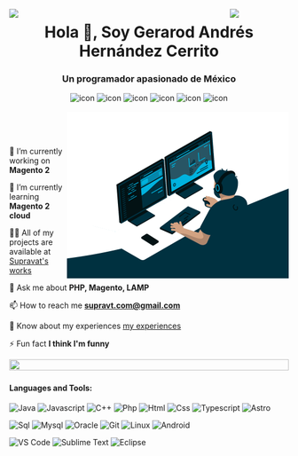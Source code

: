 
<img align="left" src="https://user-images.githubusercontent.com/65187002/144930161-2f783401-8d27-4fdf-a2f7-cc0ba32f1f1f.gif" width="21%" style="display:inline;"><img align="right" src="https://user-images.githubusercontent.com/65187002/144930161-2f783401-8d27-4fdf-a2f7-cc0ba32f1f1f.gif" width="21%" style="display:inline;">

<h1 align="center">Hola 👋, Soy  Gerarod Andrés Hernández Cerrito</h1>
<h3 align="center">Un programador apasionado de México 
</h3>


<p align="center"> 
 

<div align="center">
  <img src="https://techstack-generator.vercel.app/java-icon.svg" alt="icon" width="50" height="50" />
  <img src="https://techstack-generator.vercel.app/cpp-icon.svg" alt="icon" width="50" height="50" />
  <img src="https://techstack-generator.vercel.app/csharp-icon.svg" alt="icon" width="50" height="50" />
  <img src="https://techstack-generator.vercel.app/js-icon.svg" alt="icon"width="50" height="50" />
  <img src="https://techstack-generator.vercel.app/react-icon.svg" alt="icon" width="50" height="50" />
 <img src="https://techstack-generator.vercel.app/mysql-icon.svg" alt="icon" width="50" height="50" />
</div>

<br>

<img align="right" alt="Coding" width="400" src="https://github.com/supravatm/supravatm/blob/main/src/code.gif">

<br><br>

🔭 I’m currently working on **Magento 2**

🌱 I’m currently learning **Magento 2 cloud**

👨‍💻 All of my projects are available at [Supravat's works](https://supravatm.github.io/projects)

💬 Ask me about **PHP, Magento, LAMP**

📫 How to reach me **supravt.com@gmail.com**

📄 Know about my experiences [my experiences](http://supravatm.github.io)

⚡ Fun fact **I think I'm funny**


<img src="https://i.imgur.com/dBaSKWF.gif" height="20" width="100%">

#### Languages and Tools:


![Java](http://img.shields.io/badge/-Java-e8892f?style=flat-square&logo=java&logoColor=white)
![Javascript](http://img.shields.io/badge/-Javascript-fcd400?style=flat-square&logo=javascript&logoColor=black)
![C++](http://img.shields.io/badge/-C++-00599C?style=flat-square&logo=cplusplus&logoColor=white)
![Php](http://img.shields.io/badge/-Php-767bb3?style=flat-square&logo=php&logoColor=white)
![Html](http://img.shields.io/badge/-Html-e24c27?style=flat-square&logo=html5&logoColor=white)
![Css](http://img.shields.io/badge/-Css-2a65f1?style=flat-square&logo=css3&logoColor=white)
![Typescript](http://img.shields.io/badge/-Typescript-3178c6?style=flat-square&logo=typescript&logoColor=white)
![Astro](http://img.shields.io/badge/-Astro-BC52EE?style=flat-square&logo=astro&logoColor=white)

![Sql](http://img.shields.io/badge/-Sql-00758f?style=flat-square&logo=Mysql&logoColor=white)
![Mysql](http://img.shields.io/badge/-Mysql-white?style=flat-square&logo=mysql)
![Oracle](http://img.shields.io/badge/-Oracle-e8892f?style=flat-square&logo=&logoColor=white)
![Git](http://img.shields.io/badge/-Git-white?style=flat-square&logo=git)
![Linux](http://img.shields.io/badge/-Linux-FCC624?style=flat-square&logo=linux&logoColor=white)
![Android](http://img.shields.io/badge/-Android_Studio-3DDC84?style=flat-square&logo=androidstudio&logoColor=white)


![VS Code](http://img.shields.io/badge/-VS%20Code-black?style=flat-square&logo=visualstudiocode&logoColor=3aa7f2)
![Sublime Text](http://img.shields.io/badge/-Sublime%20Text-484848?style=flat-square&logo=sublimetext)
![Eclipse](http://img.shields.io/badge/-Eclipse-41347e?style=flat-square&logo=eclipse&logoColor=white)







